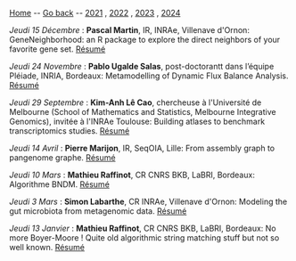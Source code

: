 [Home](../index.md) -- [Go back](index.md) -- [2021](2020.md) , [2022](2021.md) , [2023](2023.md) , [2024](2024.md)


_Jeudi 15 Décembre_ : **Pascal Martin**, IR, INRAe, Villenave d'Ornon: GeneNeighborhood: an R package to explore the direct neighbors of your favorite gene set. [Résumé](resumes.md#Martin2022)

_Jeudi 24 Novembre_ : **Pablo Ugalde Salas**, post-doctorantt dans l’équipe Pléiade, INRIA, Bordeaux: Metamodelling of Dynamic Flux Balance Analysis. [Résumé](resumes.md#Salas2022)

_Jeudi 29 Septembre_ : **Kim-Anh Lê Cao**, chercheuse à l'Université de Melbourne (School of Mathematics and Statistics, Melbourne Integrative Genomics), invitée à l'INRAe Toulouse: Building atlases to benchmark transcriptomics studies. [Résumé](resumes.md#Cao2022)

_Jeudi 14 Avril_ : **Pierre Marijon**, IR, SeqOIA, Lille: From assembly graph to pangenome graphe. [Résumé](resumes.md#Marijon2022)

_Jeudi 10 Mars_ :  **Mathieu Raffinot**, CR CNRS BKB, LaBRI, Bordeaux: Algorithme BNDM. [Résumé](resumes.md#Raffinot2022.2)

_Jeudi 3 Mars_ :  **Simon Labarthe**, CR INRAe, Villenave d'Ornon:  Modeling the gut microbiota from metagenomic data. [Résumé](resumes.md#Labarthe2022)

_Jeudi 13 Janvier_ : **Mathieu Raffinot**, CR CNRS BKB, LaBRI, Bordeaux: No more Boyer-Moore ! Quite old algorithmic string matching stuff but not so well known. [Résumé](resumes.md#Raffinot2022)
